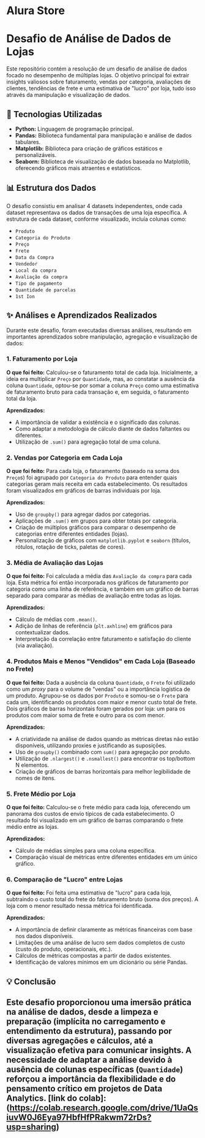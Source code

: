 # Alura Store
# Desafio de Análise de Dados de Lojas

Este repositório contém a resolução de um desafio de análise de dados focado no desempenho de múltiplas lojas. O objetivo principal foi extrair insights valiosos sobre faturamento, vendas por categoria, avaliações de clientes, tendências de frete e uma estimativa de "lucro" por loja, tudo isso através da manipulação e visualização de dados.

## 🚀 Tecnologias Utilizadas

* **Python:** Linguagem de programação principal.
* **Pandas:** Biblioteca fundamental para manipulação e análise de dados tabulares.
* **Matplotlib:** Biblioteca para criação de gráficos estáticos e personalizáveis.
* **Seaborn:** Biblioteca de visualização de dados baseada no Matplotlib, oferecendo gráficos mais atraentes e estatísticos.

## 📊 Estrutura dos Dados

O desafio consistiu em analisar 4 datasets independentes, onde cada dataset representava os dados de transações de uma loja específica. A estrutura de cada dataset, conforme visualizado, incluía colunas como:

* `Produto`
* `Categoria do Produto`
* `Preço`
* `Frete`
* `Data da Compra`
* `Vendedor`
* `Local da compra`
* `Avaliação da compra`
* `Tipo de pagamento`
* `Quantidade de parcelas`
* `1st Ion`

## ✨ Análises e Aprendizados Realizados

Durante este desafio, foram executadas diversas análises, resultando em importantes aprendizados sobre manipulação, agregação e visualização de dados:

### 1. Faturamento por Loja

**O que foi feito:**
Calculou-se o faturamento total de cada loja. Inicialmente, a ideia era multiplicar `Preço` por `Quantidade`, mas, ao constatar a ausência da coluna `Quantidade`, optou-se por somar a coluna `Preço` como uma estimativa de faturamento bruto para cada transação e, em seguida, o faturamento total da loja.

**Aprendizados:**
* A importância de validar a existência e o significado das colunas.
* Como adaptar a metodologia de cálculo diante de dados faltantes ou diferentes.
* Utilização de `.sum()` para agregação total de uma coluna.

### 2. Vendas por Categoria em Cada Loja

**O que foi feito:**
Para cada loja, o faturamento (baseado na soma dos `Preço`s) foi agrupado por `Categoria do Produto` para entender quais categorias geram mais receita em cada estabelecimento. Os resultados foram visualizados em gráficos de barras individuais por loja.

**Aprendizados:**
* Uso de `groupby()` para agregar dados por categorias.
* Aplicações de `.sum()` em grupos para obter totais por categoria.
* Criação de múltiplos gráficos para comparar o desempenho de categorias entre diferentes entidades (lojas).
* Personalização de gráficos com `matplotlib.pyplot` e `seaborn` (títulos, rótulos, rotação de ticks, paletas de cores).

### 3. Média de Avaliação das Lojas

**O que foi feito:**
Foi calculada a média das `Avaliação da compra` para cada loja. Esta métrica foi então incorporada nos gráficos de faturamento por categoria como uma linha de referência, e também em um gráfico de barras separado para comparar as médias de avaliação entre todas as lojas.

**Aprendizados:**
* Cálculo de médias com `.mean()`.
* Adição de linhas de referência (`plt.axhline`) em gráficos para contextualizar dados.
* Interpretação da correlação entre faturamento e satisfação do cliente (via avaliação).

### 4. Produtos Mais e Menos "Vendidos" em Cada Loja (Baseado no Frete)

**O que foi feito:**
Dada a ausência da coluna `Quantidade`, o `Frete` foi utilizado como um *proxy* para o volume de "vendas" ou a importância logística de um produto. Agrupou-se os dados por `Produto` e somou-se o `Frete` para cada um, identificando os produtos com maior e menor custo total de frete. Dois gráficos de barras horizontais foram gerados por loja: um para os produtos com maior soma de frete e outro para os com menor.

**Aprendizados:**
* A criatividade na análise de dados quando as métricas diretas não estão disponíveis, utilizando proxies e justificando as suposições.
* Uso de `groupby()` combinado com `sum()` para agregação por produto.
* Utilização de `.nlargest()` e `.nsmallest()` para encontrar os top/bottom N elementos.
* Criação de gráficos de barras horizontais para melhor legibilidade de nomes de itens.

### 5. Frete Médio por Loja

**O que foi feito:**
Calculou-se o frete médio para cada loja, oferecendo um panorama dos custos de envio típicos de cada estabelecimento. O resultado foi visualizado em um gráfico de barras comparando o frete médio entre as lojas.

**Aprendizados:**
* Cálculo de médias simples para uma coluna específica.
* Comparação visual de métricas entre diferentes entidades em um único gráfico.

### 6. Comparação de "Lucro" entre Lojas

**O que foi feito:**
Foi feita uma estimativa de "lucro" para cada loja, subtraindo o custo total do frete do faturamento bruto (soma dos preços). A loja com o menor resultado nessa métrica foi identificada.

**Aprendizados:**
* A importância de definir claramente as métricas financeiras com base nos dados disponíveis.
* Limitações de uma análise de lucro sem dados completos de custo (custo do produto, operacionais, etc.).
* Cálculos de métricas compostas a partir de dados existentes.
* Identificação de valores mínimos em um dicionário ou série Pandas.

## 💡 Conclusão

Este desafio proporcionou uma imersão prática na análise de dados, desde a limpeza e preparação (implícita no carregamento e entendimento da estrutura), passando por diversas agregações e cálculos, até a visualização efetiva para comunicar insights. A necessidade de adaptar a análise devido à ausência de colunas específicas (`Quantidade`) reforçou a importância da flexibilidade e do pensamento crítico em projetos de Data Analytics.
[link do colab]:(https://colab.research.google.com/drive/1UaQsiuvW0J6Eya97HbfHfPRakwm72rDs?usp=sharing)
---


